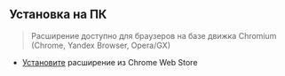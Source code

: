 ## Установка на ПК

> Расширение доступно для браузеров на базе движка Chromium
> (Chrome, Yandex Browser, Opera/GX)

- [Установите](https://chrome.google.com/webstore/detail/orioks-tweaker/efgdenjhcmladhmbjcmmeobggibfogep) расширение из Chrome Web Store
